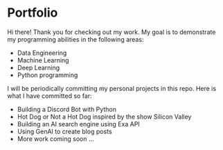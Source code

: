 # Portfolio

Hi there! Thank you for checking out my work. 
My goal is to demonstrate my programming abilities in the following areas:
- Data Engineering
- Machine Learning
- Deep Learning
- Python programming

I will be periodically committing my personal projects in this repo. 
Here is what I have committed so far:
- Building a Discord Bot with Python
- Hot Dog or Not a Hot Dog inspired by the show Silicon Valley
- Building an AI search engine using Exa API
- Using GenAI to create blog posts
- More work coming soon ... 
